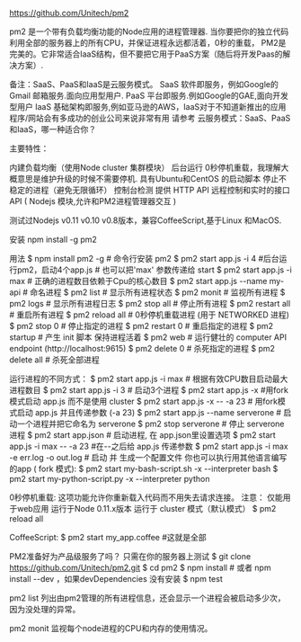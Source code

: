 https://github.com/Unitech/pm2

pm2 是一个带有负载均衡功能的Node应用的进程管理器.
当你要把你的独立代码利用全部的服务器上的所有CPU，并保证进程永远都活着，0秒的重载， PM2是完美的。它非常适合IaaS结构，但不要把它用于PaaS方案（随后将开发Paas的解决方案）.

备注：SaaS、PaaS和IaaS是云服务模式。
        SaaS 软件即服务，例如Google的 Gmail 邮箱服务.面向应用型用户.
        PaaS 平台即服务.例如Google的GAE,面向开发型用户
        IaaS  基础架构即服务,例如亚马逊的AWS，IaaS对于不知道新推出的应用程序/网站会有多成功的创业公司来说非常有用
      请参考 云服务模式：SaaS、PaaS和IaaS，哪一种适合你？


主要特性：

内建负载均衡（使用Node cluster 集群模块）
后台运行
0秒停机重载，我理解大概意思是维护升级的时候不需要停机.
具有Ubuntu和CentOS 的启动脚本
停止不稳定的进程（避免无限循环）
控制台检测
提供 HTTP API
远程控制和实时的接口API ( Nodejs 模块,允许和PM2进程管理器交互 )

测试过Nodejs v0.11 v0.10 v0.8版本，兼容CoffeeScript,基于Linux 和MacOS.

安装
npm install -g pm2

用法
$ npm install pm2 -g     # 命令行安装 pm2 
$ pm2 start app.js -i 4 #后台运行pm2，启动4个app.js 
                                # 也可以把'max' 参数传递给 start
$ pm2 start app.js -i max
                                # 正确的进程数目依赖于Cpu的核心数目
$ pm2 start app.js --name my-api # 命名进程
$ pm2 list               # 显示所有进程状态
$ pm2 monit              # 监视所有进程
$ pm2 logs               #  显示所有进程日志
$ pm2 stop all           # 停止所有进程
$ pm2 restart all        # 重启所有进程
$ pm2 reload all         # 0秒停机重载进程 (用于 NETWORKED 进程)
$ pm2 stop 0             # 停止指定的进程
$ pm2 restart 0          # 重启指定的进程
$ pm2 startup            # 产生 init 脚本 保持进程活着
$ pm2 web                # 运行健壮的 computer API endpoint (http://localhost:9615)
$ pm2 delete 0           # 杀死指定的进程
$ pm2 delete all         # 杀死全部进程

运行进程的不同方式：
$ pm2 start app.js -i max  # 根据有效CPU数目启动最大进程数目
$ pm2 start app.js -i 3      # 启动3个进程
$ pm2 start app.js -x        #用fork模式启动 app.js 而不是使用 cluster
$ pm2 start app.js -x -- -a 23   # 用fork模式启动 app.js 并且传递参数 (-a 23)
$ pm2 start app.js --name serverone  # 启动一个进程并把它命名为 serverone
$ pm2 stop serverone       # 停止 serverone 进程
$ pm2 start app.json        # 启动进程, 在 app.json里设置选项
$ pm2 start app.js -i max -- -a 23                   #在--之后给 app.js 传递参数
$ pm2 start app.js -i max -e err.log -o out.log  # 启动 并 生成一个配置文件
你也可以执行用其他语言编写的app  ( fork 模式):
$ pm2 start my-bash-script.sh    -x --interpreter bash
$ pm2 start my-python-script.py -x --interpreter python

0秒停机重载:
这项功能允许你重新载入代码而不用失去请求连接。
注意：
仅能用于web应用
运行于Node 0.11.x版本
运行于 cluster 模式（默认模式）
$ pm2 reload all

CoffeeScript:
$ pm2 start my_app.coffee  #这就是全部

PM2准备好为产品级服务了吗？
只需在你的服务器上测试
$ git clone https://github.com/Unitech/pm2.git
$ cd pm2
$ npm install  # 或者 npm install --dev ，如果devDependencies 没有安装
$ npm test

pm2 list
列出由pm2管理的所有进程信息，还会显示一个进程会被启动多少次，因为没处理的异常。



pm2 monit
监视每个node进程的CPU和内存的使用情况。